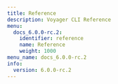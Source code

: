 ```yaml
---
title: Reference
description: Voyager CLI Reference
menu:
  docs_6.0.0-rc.2:
    identifier: reference
    name: Reference
    weight: 1000
menu_name: docs_6.0.0-rc.2
info:
  version: 6.0.0-rc.2
---
```


